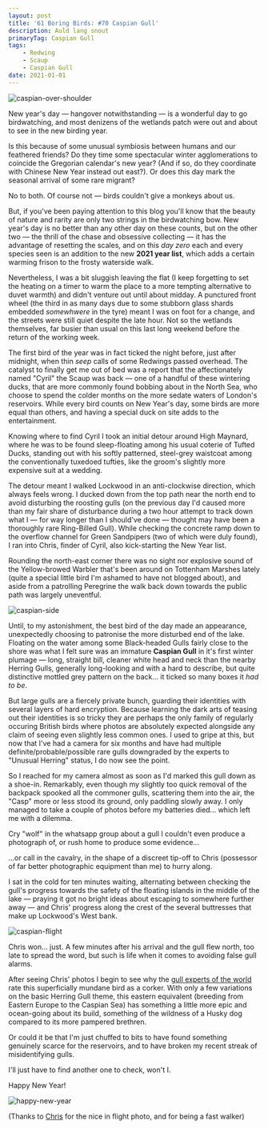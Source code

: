 ```yaml
---
layout: post
title: '61 Boring Birds: #70 Caspian Gull'
description: Auld lang snout
primaryTag: Caspian Gull
tags: 
    - Redwing
    - Scaup
    - Caspian Gull
date: 2021-01-01
---
```

![caspian-over-shoulder](/assets/img/caspian-over-shoulder.jpg)

New year's day &mdash; hangover notwithstanding &mdash; is a wonderful day to go birdwatching, and most denizens of the wetlands patch were out and about to see in the new birding year.

Is this because of some unusual symbiosis between humans and our feathered friends? Do they time some spectacular winter agglomerations to coincide the Gregorian calendar's new year? (And if so, do they coordinate with Chinese New Year instead out east?). Or does this day mark the seasonal arrival of some rare migrant?

No to both. Of course not &mdash; birds couldn't give a monkeys about us.

But, if you've been paying attention to this blog you'll know that the beauty of nature and rarity are only two strings in the birdwatching bow. New year's day is no better than any other day on these counts, but on the other two &mdash; the thrill of the chase and obsessive collecting &mdash; it has the advantage of resetting the scales, and on this *day zero* each and every species seen is an addition to the new **2021 year list**, which adds a certain warming frison to the frosty waterside walk. 

Nevertheless, I was a bit sluggish leaving the flat (I keep forgetting to set the heating on a timer to warm the place to a more tempting alternative to duvet warmth) and didn't venture out until about midday. A punctured front wheel (the third in as many days due to some stubborn glass shards embedded *somewhwere* in the tyre) meant I was on foot for a change, and the streets were still quiet despite the late hour. Not so the wetlands themselves, far busier than usual on this last long weekend before the return of the working week.

The first bird of the year was in fact ticked the night before, just after midnight, when thin _seep_ calls of some Redwings passed overhead. The catalyst to finally get me out of bed was a report that the affectionately named "Cyril" the Scaup was back &mdash; one of a handful of these wintering ducks, that are more commonly found bobbing about in the North Sea, who choose to spend the colder months on the more sedate waters of London's reservoirs. While every bird counts on New Year's day, some birds are more equal than others, and having a special duck on site adds to the entertainment.

Knowing where to find Cyril I took an initial detour around High Maynard, where he was to be found sleep-floating among his usual coterie of Tufted Ducks, standing out with his softly patterned, steel-grey waistcoat among the conventionally tuxedoed tufties, like the groom's slightly more expensive suit at a wedding. 

The detour meant I walked Lockwood in an anti-clockwise direction, which always feels wrong. I ducked down from the top path near the north end to avoid disturbing the roosting gulls (on the previous day I'd caused more than my fair share of disturbance during a two hour attempt to track down what I &mdash; for way longer than I should've done &mdash; thought may have been a thoroughly rare Ring-Billed Gull). While checking the concrete ramp down to the overflow channel for Green Sandpipers (two of which were duly found), I ran into Chris, finder of Cyril, also kick-starting the New Year list.

Rounding the north-east corner there was no sight nor explosive sound of the Yellow-browed Warbler that's been around on Tottenham Marshes lately (quite a special little bird I'm ashamed to have not blogged about), and aside from a patrolling Peregrine the walk back down towards the public path was largely uneventful.

![caspian-side](/assets/img/caspian-side.jpg)

Until, to my astonishment, the best bird of the day made an appearance, unexpectedly choosing to patronise the more disturbed end of the lake. Floating on the water among some Black-headed Gulls fairly close to the shore was what I felt sure was an immature **Caspian Gull** in it's first winter plumage &mdash; long, straight bill, cleaner white head and neck than the nearby Herring Gulls, generally long-looking and with a hard to describe, but quite distinctive mottled grey pattern on the back... it ticked so many boxes it *had to be*.

But large gulls are a fiercely private bunch, guarding their identities with several layers of hard encryption. Because learning the dark arts of teasing out their identities is so tricky they are perhaps the only family of regularly occuring British birds where photos are absolutely expected alongside any claim of seeing even slightly less common ones. I used to gripe at this, but now that I've had a camera for six months and have had multiple definite/probable/possible rare gulls downgraded by the experts to "Unusual Herring" status, I do now see the point. 

So I reached for my camera almost as soon as I'd marked this gull down as a shoe-in. Remarkably, even though my slightly too quick removal of the backpack spooked all the commoner gulls, scattering them into the air, the "Casp" more or less stood its ground, only paddling slowly away. I only managed to take a couple of photos before my batteries died... which left me with a dilemma.

Cry "wolf" in the whatsapp group about a gull I couldn't even produce a photograph of, or rush home to produce some evidence... 

...or call in the cavalry, in the shape of a discreet tip-off to Chris (possessor of far better photographic equipment than me) to hurry along. 

I sat in the cold for ten minutes waiting, alternating between checking the gull's progress towards the safety of the floating islands in the middle of the lake &mdash; praying it got no bright ideas about escaping to somewhere further away &mdash; and Chris' progress along the crest of the several buttresses that make up Lockwood's West bank.  

![caspian-flight](/assets/img/caspian-flight.jpg)

Chris won... just. A few minutes after his arrival and the gull flew north, too late to spread the word, but such is life when it comes to avoiding false gull alarms. 

After seeing Chris' photos I begin to see why the [gull experts of the world](https://twitter.com/jarpartridge) rate this superficially mundane bird as a corker. With only a few variations on the basic Herring Gull theme, this eastern equivalent (breeding from Eastern Europe to the Caspian Sea) has something a little more epic and ocean-going about its build, something of the wildness of a Husky dog compared to its more pampered brethren.

Or could it be that I'm just chuffed to bits to have found something genuinely scarce for the reservoirs, and to have broken my recent streak of misidentifying gulls. 

I'll just have to find another one to check, won't I.

Happy New Year!

![happy-new-year](/assets/img/happy-new-year.jpg)

(Thanks to [Chris](https://twitter.com/Chris_Farthing) for the nice in flight photo, and for being a fast walker)
